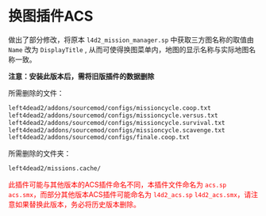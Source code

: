 # 换图插件ACS


做出了部分修改，将原本 `l4d2_mission_manager.sp` 中获取三方图名称的取值由 `Name` 改为 `DisplayTitle` , 从而可使得换图菜单内，地图的显示名称与实际地图名称一致。



**注意：安装此版本后，需将旧版插件的数据删除**

所需删除的文件：

```bash
left4dead2/addons/sourcemod/configs/missioncycle.coop.txt
left4dead2/addons/sourcemod/configs/missioncycle.versus.txt
left4dead2/addons/sourcemod/configs/missioncycle.survival.txt
left4dead2/addons/sourcemod/configs/missioncycle.scavenge.txt
left4dead2/addons/sourcemod/configs/finale.coop.txt
```

所需删除的文件夹：

```bash
left4dead2/missions.cache/
```



<span style="color: #FF0000; ">此插件可能与其他版本的ACS插件命名不同，本插件文件命名为 `acs.sp` `acs.smx`，而部分其他版本ACS插件可能命名为 `l4d2_acs.sp` `l4d2_acs.smx`，请注意如果替换此版本，务必将历史版本删除。</span>
